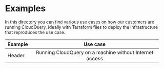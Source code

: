 # Examples

In this directory you can find various use cases on how our customers are running CloudQuery, ideally with Terraform files to deploy the infrastructure that reproduces the use case.

| Example   | Use case |
| :-------- | :------: |
| Header    |  Running CloudQuery on a machine without Internet access   |
